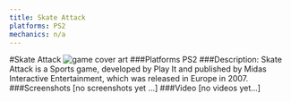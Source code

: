 ```yaml
---
title: Skate Attack
platforms: PS2
mechanics: n/a
---
```

#Skate Attack
![game cover art](//images.igdb.com/igdb/image/upload/t_cover_big/ktcsa0dciy2tbicighl0.jpg "Logo Title Text 1")
###Platforms
PS2
###Description:
Skate Attack is a Sports game, developed by Play It and published by Midas Interactive Entertainment, which was released in Europe in 2007.
###Screenshots
[no screenshots yet ...]
###Video
[no videos yet...]
